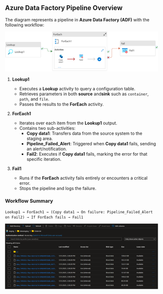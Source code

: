 ## Azure Data Factory Pipeline Overview

The diagram represents a pipeline in **Azure Data Factory (ADF)** with the following workflow:

![ADF Source to Staging](img_staging/pl_source_2_staging.png)

1. **Lookup1**
   - Executes a **Lookup** activity to query a configuration table.
   - Retrieves parameters  in both **source** and**sink** such as `container`, `path`, and `file`.
   - Passes the results to the **ForEach** activity.

2. **ForEach1**
   - Iterates over each item from the **Lookup1** output.
   - Contains two sub-activities:
     - **Copy data1**: Transfers data from the source system to the staging area.
     - **Pipeline_Failed_Alert**: Triggered when **Copy data1** fails, sending an alert/notification.
     - **Fail2**: Executes if **Copy data1** fails, marking the error for that specific iteration.

3. **Fail1**
   - Runs if the **ForEach** activity fails entirely or encounters a critical error.
   - Stops the pipeline and logs the failure.

### Workflow Summary

`Lookup1 → ForEach1 → (Copy data1 → On failure: Pipeline_Failed_Alert on Fail2) → If ForEach fails → Fail1`

![Data in Staging (ADLS Gen 2)](img_staging/data_staging.png)